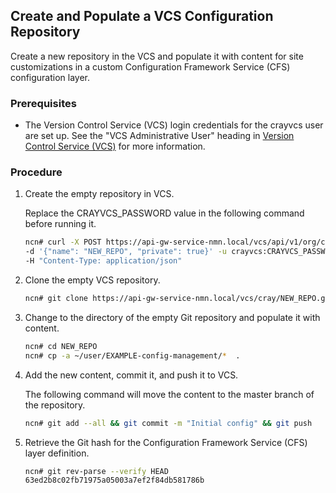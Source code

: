 ## Create and Populate a VCS Configuration Repository

Create a new repository in the VCS and populate it with content for site customizations in a custom Configuration Framework Service \(CFS\) configuration layer.

### Prerequisites

-   The Version Control Service \(VCS\) login credentials for the crayvcs user are set up. See the "VCS Administrative User" heading in [Version Control Service (VCS)](Version_Control_Service_VCS.md) for more information.

### Procedure

1.  Create the empty repository in VCS.

    Replace the CRAYVCS\_PASSWORD value in the following command before running it.

    ```bash
    ncn# curl -X POST https://api-gw-service-nmn.local/vcs/api/v1/org/cray/repos \
    -d '{"name": "NEW_REPO", "private": true}' -u crayvcs:CRAYVCS_PASSWORD \
    -H "Content-Type: application/json"
    ```

2.  Clone the empty VCS repository.

    ```bash
    ncn# git clone https://api-gw-service-nmn.local/vcs/cray/NEW_REPO.git
    ```

3.  Change to the directory of the empty Git repository and populate it with content.

    ```bash
    ncn# cd NEW_REPO
    ncn# cp -a ~/user/EXAMPLE-config-management/*  .
    ```

4.  Add the new content, commit it, and push it to VCS.

    The following command will move the content to the master branch of the repository.

    ```bash
    ncn# git add --all && git commit -m "Initial config" && git push
    ```

5.  Retrieve the Git hash for the Configuration Framework Service \(CFS\) layer definition.

    ```bash
    ncn# git rev-parse --verify HEAD
    63ed2b8c02fb71975a05003a7ef2f84db581786b 
    ```


